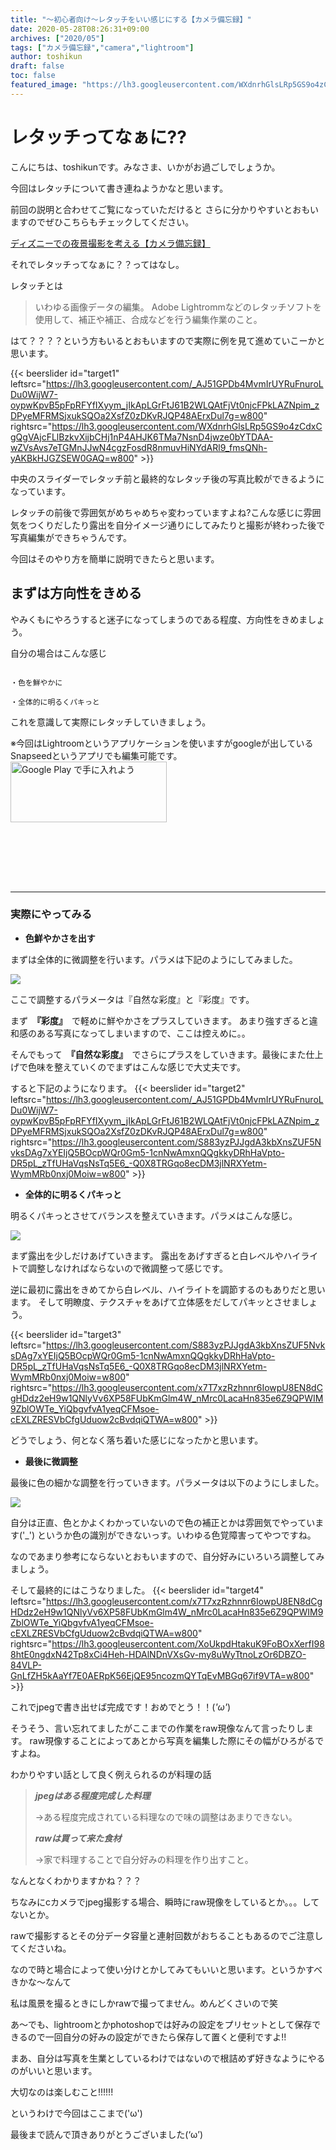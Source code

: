 ```yaml
---
title: "～初心者向け～レタッチをいい感じにする【カメラ備忘録】"
date: 2020-05-28T08:26:31+09:00
archives: ["2020/05"]
tags: ["カメラ備忘録","camera","lightroom"]
author: toshikun
draft: false
toc: false
featured_image: "https://lh3.googleusercontent.com/WXdnrhGlsLRp5GS9o4zCdxCgQgVAjcFLlBzkvXijbCHj1nP4AHJK6TMa7NsnD4jwze0bYTDAA-wZVsAvs7eTGMnJJwN4cgzFosdR8nmuvHiNYdARl9_fmsQNh-yAKBkHJGZSEW0GAQ=w400"
---
```

# レタッチってなぁに??

こんにちは、toshikunです。みなさま、いかがお過ごしでしょうか。

今回はレタッチについて書き連ねようかなと思います。

前回の説明と合わせてご覧になっていただけると
さらに分かりやすいとおもいますのでぜひこちらもチェックしてください。

[ディズニーでの夜景撮影を考える【カメラ備忘録】](https://toshikunblog.net/post/2020/05/0520/20200520/)

それでレタッチってなぁに？？ってはなし。

レタッチとは

>いわゆる画像データの編集。 Adobe Lightrommなどのレタッチソフトを使用して、補正や補正、合成などを行う編集作業のこと。





はて？？？？という方もいるとおもいますので実際に例を見て進めていこーかと思います。


{{< beerslider id="target1" leftsrc="https://lh3.googleusercontent.com/_AJ51GPDb4MvmIrUYRuFnuroLDu0WijW7-oypwKpvB5pFpRFYfIXyym_jIkApLGrFtJ61B2WLQAtFjVt0njcFPkLAZNpim_zDPyeMFRMSjxukSQOa2XsfZ0zDKvRJQP48AErxDul7g=w800" rightsrc="https://lh3.googleusercontent.com/WXdnrhGlsLRp5GS9o4zCdxCgQgVAjcFLlBzkvXijbCHj1nP4AHJK6TMa7NsnD4jwze0bYTDAA-wZVsAvs7eTGMnJJwN4cgzFosdR8nmuvHiNYdARl9_fmsQNh-yAKBkHJGZSEW0GAQ=w800" >}}

中央のスライダーでレタッチ前と最終的なレタッチ後の写真比較ができるようになっています。

レタッチの前後で雰囲気がめちゃめちゃ変わっていますよね?こんな感じに雰囲気をつくりだしたり露出を自分イメージ通りにしてみたりと撮影が終わった後で写真編集ができちゃうんです。

今回はそのやり方を簡単に説明できたらと思います。


## まずは方向性をきめる

やみくもにやろうすると迷子になってしまうのである程度、方向性をきめましょう。

自分の場合はこんな感じ

```

・色を鮮やかに

・全体的に明るくパキっと

```

これを意識して実際にレタッチしていきましょう。


※今回はLightroomというアプリケーションを使いますがgoogleが出しているSnapseedというアプリでも編集可能です。
<br>
<a href='https://play.google.com/store/apps/details?id=com.niksoftware.snapseed&hl=ja&pcampaignid=pcampaignidMKT-Other-global-all-co-prtnr-py-PartBadge-Mar2515-1'><img alt='Google Play で手に入れよう' src='https://play.google.com/intl/ja/badges/static/images/badges/ja_badge_web_generic.png' width="250" height="97"/></a>
<br>
<a href="https://apps.apple.com/jp/app/snapseed/id439438619?mt=8" style="display:inline-block;overflow:hidden;background:url(https://linkmaker.itunes.apple.com/ja-jp/badge-lrg.svg?releaseDate=2011-06-07&kind=iossoftware&bubble=ios_apps) no-repeat;width:218px; height:65px; margin:16px; background-size:contain;"></a>
<br>

*** 
### 実際にやってみる

+ **色鮮やかさを出す**

まずは全体的に微調整を行います。パラメは下記のようにしてみました。

<img src="https://lh3.googleusercontent.com/7vGjzU2v_kZh8NMkrO2QztOoXGxBOV_lc2A9fCvDUrPis2IvMkTTiuopdd_Phr6caKLx4nq5K9Jo7_iGJ0z4uE-8Rye5nzMzE8PI_EHkkzrhUBq5KPo2_sAGqJYPyS-b8i1gNvC_2Q=w265" >

ここで調整するパラメータは『自然な彩度』と『彩度』です。

まず　**『彩度』**　で軽めに鮮やかさをプラスしていきます。
あまり強すぎると違和感のある写真になってしまいますので、ここは控えめに。。

そんでもって　**『自然な彩度』**　でさらにプラスをしていきます。最後にまた仕上げで色味を整えていくのでまずはこんな感じで大丈夫です。

すると下記のようになります。
{{< beerslider id="target2" leftsrc="https://lh3.googleusercontent.com/_AJ51GPDb4MvmIrUYRuFnuroLDu0WijW7-oypwKpvB5pFpRFYfIXyym_jIkApLGrFtJ61B2WLQAtFjVt0njcFPkLAZNpim_zDPyeMFRMSjxukSQOa2XsfZ0zDKvRJQP48AErxDul7g=w800" rightsrc="https://lh3.googleusercontent.com/S883yzPJJgdA3kbXnsZUF5NvksDAg7xYEIjQ5BOcpWQr0Gm5-1cnNwAmxnQQgkkyDRhHaVpto-DR5pL_zTfUHaVqsNsTq5E6_-Q0X8TRGqo8ecDM3jlNRXYetm-WymMRb0nxj0Moiw=w800" >}}


+ **全体的に明るくパキっと**

明るくパキっとさせてバランスを整えていきます。パラメはこんな感じ。

<img src="https://lh3.googleusercontent.com/T2AeWkG-ua1WzAJ3yYRAgeUYJdUbookLSY1Gv52FF9NmspUfrCVed-fgoicGq1ldQkIcBXEYT_n2qXAttF9Rj6rGsXC_0ID9irVqsQEadMNe0liNneJwjRy81k6iM8lr9JxzmIYQBg=w265" >

まず露出を少しだけあげていきます。
露出をあげすぎると白レベルやハイライトで調整しなければならないので微調整って感じです。

逆に最初に露出をきめてから白レベル、ハイライトを調節するのもありだと思います。
そして明瞭度、テクスチャをあげて立体感をだしてパキッとさせましょう。


{{< beerslider id="target3" leftsrc="https://lh3.googleusercontent.com/S883yzPJJgdA3kbXnsZUF5NvksDAg7xYEIjQ5BOcpWQr0Gm5-1cnNwAmxnQQgkkyDRhHaVpto-DR5pL_zTfUHaVqsNsTq5E6_-Q0X8TRGqo8ecDM3jlNRXYetm-WymMRb0nxj0Moiw=w800" rightsrc="https://lh3.googleusercontent.com/x7T7xzRzhnnr6IowpU8EN8dCgHDdz2eH9w1QNlyVv6XP58FUbKmGlm4W_nMrc0LacaHn835e6Z9QPWIM9ZblOWTe_YiQbgvfvA1yeqCFMsoe-cEXLZRESVbCfgUduow2cBvdqiQTWA=w800" >}}

どうでしょう、何となく落ち着いた感じになったかと思います。

+ **最後に微調整**

最後に色の細かな調整を行っていきます。パラメータは以下のようにしました。

<img src="https://lh3.googleusercontent.com/bQzFJ9xdd0imtn3zh_bE6iLsOu-8zyZnVKzUOwvDXvgxBgWbWYDlz-3VXLI4VK5GtyJn_p45i17kgkBS-Xru-G1mo7NHkTW2kXmri_lHKm73tc8R2_ezUMLOWPs2Y8l9RiqItHCcIQ=w265" >

自分は正直、色とかよくわかっていないので色の補正とかは雰囲気でやっています('_')
というか色の識別ができないっす。いわゆる色覚障害ってやつですね。

なのであまり参考にならないとおもいますので、自分好みにいろいろ調整してみましょう。


そして最終的にはこうなりました。
{{< beerslider id="target4" leftsrc="https://lh3.googleusercontent.com/x7T7xzRzhnnr6IowpU8EN8dCgHDdz2eH9w1QNlyVv6XP58FUbKmGlm4W_nMrc0LacaHn835e6Z9QPWIM9ZblOWTe_YiQbgvfvA1yeqCFMsoe-cEXLZRESVbCfgUduow2cBvdqiQTWA=w800" rightsrc="https://lh3.googleusercontent.com/XoUkpdHtakuK9FoBOxXerfI988htE0ngdxN42Tp8xCi4Heh-HDAlNDnVXsGv-my8uWyTtnoLzOr6DBZO-84VLP-GnLfZH5kAaYf7E0AERpK56EjQE95ncozmQYTqEvMBGq67if9VTA=w800" >}}

これでjpegで書き出せば完成です！おめでとう！！(*'ω'*)

そうそう、言い忘れてましたがここまでの作業をraw現像なんて言ったりします。
raw現像することによってあとから写真を編集した際にその幅がひろがるですよね。

わかりやすい話として良く例えられるのが料理の話

>***jpegはある程度完成した料理***
>
>→ある程度完成されている料理なので味の調整はあまりできない。
>
>***rawは買って来た食材***
>
>→家で料理することで自分好みの料理を作り出すこと。
>

なんとなくわかりますかね？？？

ちなみにcカメラでjpeg撮影する場合、瞬時にraw現像をしているとか。。。してないとか。

rawで撮影するとその分データ容量と連射回数がおちることもあるのでご注意してくださいね。

なので時と場合によって使い分けとかしてみてもいいと思います。というかすべきかな～なんて

私は風景を撮るときにしかrawで撮ってません。めんどくさいので笑

あ～でも、lightroomとかphotoshopでは好みの設定をプリセットとして保存できるので一回自分の好みの設定ができたら保存して置くと便利ですよ!!

まあ、自分は写真を生業としているわけではないので根詰めず好きなようにやるのがいいと思います。

大切なのは楽しむこと!!!!!!

というわけで今回はここまで('ω')

最後まで読んで頂きありがとうございました(‘ω’)